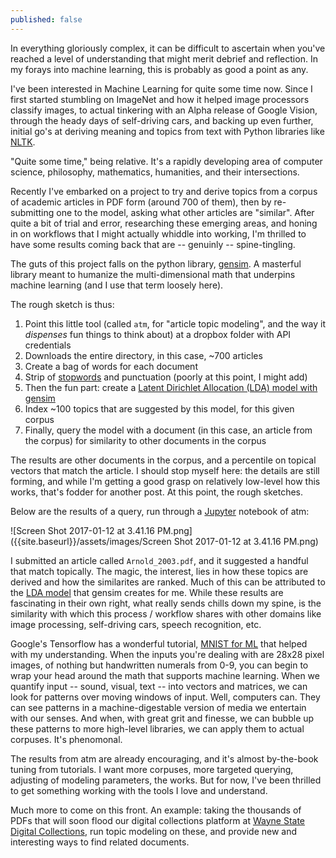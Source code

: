 ```yaml
---
published: false
---
```

In everything gloriously complex, it can be difficult to ascertain when you've reached a level of understanding that might merit debrief and reflection.  In my forays into machine learning, this is probably as good a point as any.

I've been interested in Machine Learning for quite some time now.  Since I first started stumbling on ImageNet and how it helped image processors classify images, to actual tinkering with an Alpha release of Google Vision, through the heady days of self-driving cars, and backing up even further, initial go's at deriving meaning and topics from text with Python libraries like [NLTK](http://www.nltk.org/).

"Quite some time," being relative.  It's a rapidly developing area of computer science, philosophy, mathematics, humanities, and their intersections.

Recently I've embarked on a project to try and derive topics from a corpus of academic articles in PDF form (around 700 of them), then by re-submitting one to the model, asking what other articles are "similar".  After quite a bit of trial and error, researching these emerging areas, and honing in on workflows that I might actually whiddle into working, I'm thrilled to have some results coming back that are -- genuinly -- spine-tingling.  

The guts of this project falls on the python library, [gensim](https://radimrehurek.com/gensim/).  A masterful library meant to humanize the multi-dimensional math that underpins machine learning (and I use that term loosely here).  

The rough sketch is thus:

1. Point this little tool (called `atm`, for "article topic modeling", and the way it _dispenses_ fun things to think about) at a dropbox folder with API credentials
2. Downloads the entire directory, in this case, ~700 articles
3. Create a bag of words for each document
4. Strip of [stopwords](https://en.wikipedia.org/wiki/Stop_words) and punctuation (poorly at this point, I might add)
5. Then the fun part: create a [Latent Dirichlet Allocation (LDA) model with gensim](https://radimrehurek.com/gensim/models/ldamodel.html)
6. Index ~100 topics that are suggested by this model, for this given corpus
7. Finally, query the model with a document (in this case, an article from the corpus) for similarity to other documents in the corpus

The results are other documents in the corpus, and a percentile on topical vectors that match the article.  I should stop myself here: the details are still forming, and while I'm getting a good grasp on relatively low-level how this works, that's fodder for another post.  At this point, the rough sketches.

Below are the results of a query, run through a [Jupyter](https://jupyter.org/) notebook of atm:

![Screen Shot 2017-01-12 at 3.41.16 PM.png]({{site.baseurl}}/assets/images/Screen Shot 2017-01-12 at 3.41.16 PM.png)

I submitted an article called `Arnold_2003.pdf`, and it suggested a handful that match topically.  The magic, the interest, lies in how these topics are derived and how the similarites are ranked.  Much of this can be attributed to the [LDA model](https://en.wikipedia.org/wiki/Latent_Dirichlet_allocation) that gensim creates for me.  While these results are fascinating in their own right, what really sends chills down my spine, is the similarity with which this process / workflow shares with other domains like image processing, self-driving cars, speech recognition, etc.

Google's Tensorflow has a wonderful tutorial, [MNIST for ML](https://www.tensorflow.org/tutorials/mnist/beginners/) that helped with my understanding.  When the inputs you're dealing with are 28x28 pixel images, of nothing but handwritten numerals from 0-9, you can begin to wrap your head around the math that supports machine learning.  When we quantify input -- sound, visual, text -- into vectors and matrices, we can look for patterns over moving windows of input.  Well, computers can.  They can see patterns in a machine-digestable version of media we entertain with our senses.  And when, with great grit and finesse, we can bubble up these patterns to more high-level libraries, we can apply them to actual corpuses.  It's phenomonal.  

The results from atm are already encouraging, and it's almost by-the-book tuning from tutorials.  I want more corpuses, more targeted querying, adjusting of modeling parameters, the works.  But for now, I've been thrilled to get something working with the tools I love and understand.

Much more to come on this front.  An example: taking the thousands of PDFs that will soon flood our digital collections platform at [Wayne State Digital Collections](https://digital.library.wayne.edu/digitalcollections/), run topic modeling on these, and provide new and interesting ways to find related documents.










